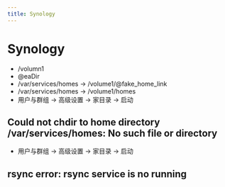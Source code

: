 ```yaml
---
title: Synology
---
```


# Synology

- /volumn1
- @eaDir
- /var/services/homes -> /volume1/@fake_home_link
- /var/services/homes -> /volume1/homes
- 用户与群组 -> 高级设置 -> 家目录 -> 启动

## Could not chdir to home directory /var/services/homes: No such file or directory

- 用户与群组 -> 高级设置 -> 家目录 -> 启动

## rsync error: rsync service is no running
